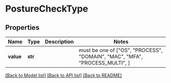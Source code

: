 # PostureCheckType


## Properties
Name | Type | Description | Notes
------------ | ------------- | ------------- | -------------
**value** | **str** |  |  must be one of ["OS", "PROCESS", "DOMAIN", "MAC", "MFA", "PROCESS_MULTI", ]

[[Back to Model list]](../README.md#documentation-for-models) [[Back to API list]](../README.md#documentation-for-api-endpoints) [[Back to README]](../README.md)



